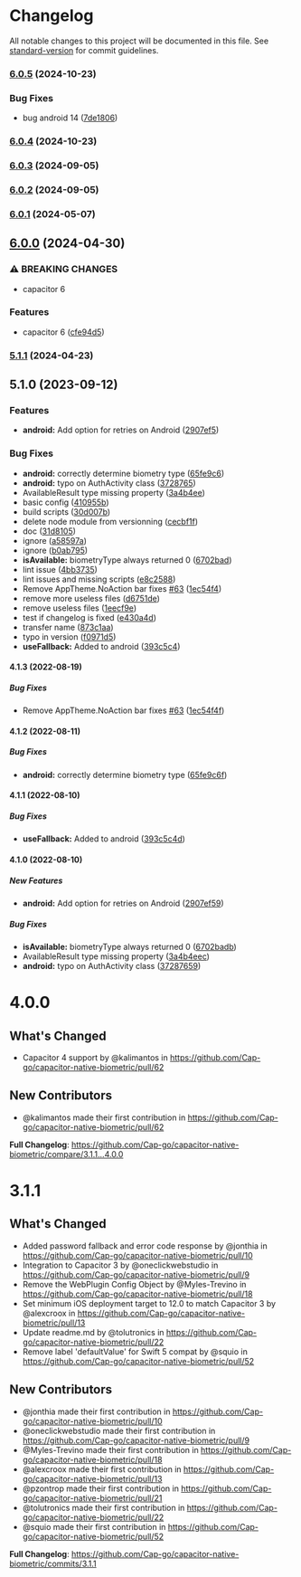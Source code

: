 # Changelog

All notable changes to this project will be documented in this file. See [standard-version](https://github.com/conventional-changelog/standard-version) for commit guidelines.

### [6.0.5](https://github.com/Cap-go/capacitor-native-biometric/compare/6.0.4...6.0.5) (2024-10-23)


### Bug Fixes

* bug android 14 ([7de1806](https://github.com/Cap-go/capacitor-native-biometric/commit/7de180646f90095163fbaee77221c310fa8d7465))

### [6.0.4](https://github.com/Cap-go/capacitor-native-biometric/compare/6.0.3...6.0.4) (2024-10-23)

### [6.0.3](https://github.com/Cap-go/capacitor-native-biometric/compare/6.0.2...6.0.3) (2024-09-05)

### [6.0.2](https://github.com/Cap-go/capacitor-native-biometric/compare/6.0.1...6.0.2) (2024-09-05)

### [6.0.1](https://github.com/Cap-go/capacitor-native-biometric/compare/6.0.0...6.0.1) (2024-05-07)

## [6.0.0](https://github.com/Cap-go/capacitor-native-biometric/compare/5.1.1...6.0.0) (2024-04-30)


### ⚠ BREAKING CHANGES

* capacitor 6

### Features

* capacitor 6 ([cfe94d5](https://github.com/Cap-go/capacitor-native-biometric/commit/cfe94d5e5b63fbef5bcb41174502bb4b97eb6c74))

### [5.1.1](https://github.com/Cap-go/capacitor-native-biometric/compare/5.1.0...5.1.1) (2024-04-23)

## 5.1.0 (2023-09-12)


### Features

* **android:** Add option for retries on Android ([2907ef5](https://github.com/Cap-go/capacitor-native-biometric/commit/2907ef59824ef0b2e3cb59c83708d713a2988708))


### Bug Fixes

* **android:** correctly determine biometry type ([65fe9c6](https://github.com/Cap-go/capacitor-native-biometric/commit/65fe9c6f92e315f5f893327d94e44a2425f50c20))
* **android:** typo on AuthActivity class ([3728765](https://github.com/Cap-go/capacitor-native-biometric/commit/372876598ede6aa7bf113230dda7388854a0f473))
* AvailableResult type missing property ([3a4b4ee](https://github.com/Cap-go/capacitor-native-biometric/commit/3a4b4eecc8220ca87f558fb12dd31eef81239088))
* basic config ([410955b](https://github.com/Cap-go/capacitor-native-biometric/commit/410955bb0fbb09dcdd5c68abd6a7eccc8a804e54))
* build scripts ([30d007b](https://github.com/Cap-go/capacitor-native-biometric/commit/30d007be8934d0798ad43c161185dd4b3b4f1961))
* delete node module from versionning ([cecbf1f](https://github.com/Cap-go/capacitor-native-biometric/commit/cecbf1f4ba08eb8b2666020d5e54f2fec8dfe735))
* doc ([31d8105](https://github.com/Cap-go/capacitor-native-biometric/commit/31d8105d79c7cab4f5cd283811f031573783ef1d))
* ignore ([a58597a](https://github.com/Cap-go/capacitor-native-biometric/commit/a58597ada00bbf139f00c1b327e3b92303d53559))
* ignore ([b0ab795](https://github.com/Cap-go/capacitor-native-biometric/commit/b0ab7956bc64c730dab0b9c6c844528f48a65bec))
* **isAvailable:** biometryType always returned 0 ([6702bad](https://github.com/Cap-go/capacitor-native-biometric/commit/6702badb3031906963949dd88e42cfe663b31009))
* lint issue ([4bb3735](https://github.com/Cap-go/capacitor-native-biometric/commit/4bb3735fede2eb0a198d7724e6c500ba983e3dee))
* lint issues and missing scripts ([e8c2588](https://github.com/Cap-go/capacitor-native-biometric/commit/e8c2588da2eff347520299f131efab83fbf61de2))
* Remove AppTheme.NoAction bar fixes [#63](https://github.com/Cap-go/capacitor-native-biometric/issues/63) ([1ec54f4](https://github.com/Cap-go/capacitor-native-biometric/commit/1ec54f4ff41111ae916a1e9900ddbb683c407a1a))
* remove more useless files ([d6751de](https://github.com/Cap-go/capacitor-native-biometric/commit/d6751de6c5fc0e5607b9263460de91a70e9a1b67))
* remove useless files ([1eecf9e](https://github.com/Cap-go/capacitor-native-biometric/commit/1eecf9e36896fe7a938f854cd0552530be5cd8bf))
* test if changelog is fixed ([e430a4d](https://github.com/Cap-go/capacitor-native-biometric/commit/e430a4d5375b879d03526aaf1f2c2d9420981e38))
* transfer name ([873c1aa](https://github.com/Cap-go/capacitor-native-biometric/commit/873c1aa21c45177efe94934f6b844e33634a9db5))
* typo in version ([f0971d5](https://github.com/Cap-go/capacitor-native-biometric/commit/f0971d566a6c815fe3f3183d4648d769139ede91))
* **useFallback:** Added to android ([393c5c4](https://github.com/Cap-go/capacitor-native-biometric/commit/393c5c4de8757c9849ae92d92350029e8144d4d5))

#### 4.1.3 (2022-08-19)

##### Bug Fixes

*  Remove AppTheme.NoAction bar fixes [#63](https://github.com/Cap-go/capacitor-native-biometric/pull/63) ([1ec54f4f](https://github.com/Cap-go/capacitor-native-biometric/commit/1ec54f4ff41111ae916a1e9900ddbb683c407a1a))

#### 4.1.2 (2022-08-11)

##### Bug Fixes

* **android:**  correctly determine biometry type ([65fe9c6f](https://github.com/Cap-go/capacitor-native-biometric/commit/65fe9c6f92e315f5f893327d94e44a2425f50c20))

#### 4.1.1 (2022-08-10)

##### Bug Fixes

* **useFallback:**  Added to android ([393c5c4d](https://github.com/Cap-go/capacitor-native-biometric/commit/393c5c4de8757c9849ae92d92350029e8144d4d5))

#### 4.1.0 (2022-08-10)

##### New Features

- **android:** Add option for retries on Android ([2907ef59](https://github.com/Cap-go/capacitor-native-biometric/commit/2907ef59824ef0b2e3cb59c83708d713a2988708))

##### Bug Fixes

- **isAvailable:** biometryType always returned 0 ([6702badb](https://github.com/Cap-go/capacitor-native-biometric/commit/6702badb3031906963949dd88e42cfe663b31009))
- AvailableResult type missing property ([3a4b4eec](https://github.com/Cap-go/capacitor-native-biometric/commit/3a4b4eecc8220ca87f558fb12dd31eef81239088))
- **android:** typo on AuthActivity class ([37287659](https://github.com/Cap-go/capacitor-native-biometric/commit/372876598ede6aa7bf113230dda7388854a0f473))

# 4.0.0

## What's Changed

- Capacitor 4 support by @kalimantos in https://github.com/Cap-go/capacitor-native-biometric/pull/62

## New Contributors

- @kalimantos made their first contribution in https://github.com/Cap-go/capacitor-native-biometric/pull/62

**Full Changelog**: https://github.com/Cap-go/capacitor-native-biometric/compare/3.1.1...4.0.0

# 3.1.1

## What's Changed

- Added password fallback and error code response by @jonthia in https://github.com/Cap-go/capacitor-native-biometric/pull/10
- Integration to Capacitor 3 by @oneclickwebstudio in https://github.com/Cap-go/capacitor-native-biometric/pull/9
- Remove the WebPlugin Config Object by @Myles-Trevino in https://github.com/Cap-go/capacitor-native-biometric/pull/18
- Set minimum iOS deployment target to 12.0 to match Capacitor 3 by @alexcroox in https://github.com/Cap-go/capacitor-native-biometric/pull/13
- Update readme.md by @tolutronics in https://github.com/Cap-go/capacitor-native-biometric/pull/22
- Remove label 'defaultValue' for Swift 5 compat by @squio in https://github.com/Cap-go/capacitor-native-biometric/pull/52

## New Contributors

- @jonthia made their first contribution in https://github.com/Cap-go/capacitor-native-biometric/pull/10
- @oneclickwebstudio made their first contribution in https://github.com/Cap-go/capacitor-native-biometric/pull/9
- @Myles-Trevino made their first contribution in https://github.com/Cap-go/capacitor-native-biometric/pull/18
- @alexcroox made their first contribution in https://github.com/Cap-go/capacitor-native-biometric/pull/13
- @pzontrop made their first contribution in https://github.com/Cap-go/capacitor-native-biometric/pull/21
- @tolutronics made their first contribution in https://github.com/Cap-go/capacitor-native-biometric/pull/22
- @squio made their first contribution in https://github.com/Cap-go/capacitor-native-biometric/pull/52

**Full Changelog**: https://github.com/Cap-go/capacitor-native-biometric/commits/3.1.1

